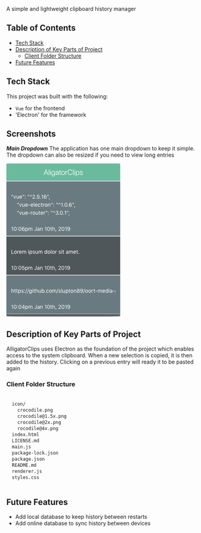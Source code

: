 A simple and lightweight clipboard history manager

## Table of Contents

- [Tech Stack](#tech-stack)
- [Description of Key Parts of Project](#key-parts)
  - [Client Folder Structure](#client-folder-structure)
- [Future Features](#future-features)

## Tech Stack

This project was built with the following:

- `Vue` for the frontend
- 'Electron' for the framework

## Screenshots

**_Main Dropdown_**
The application has one main dropdown to keep it simple. The dropdown can also be resized if you need to view long entries 

![Main](https://github.com/slupton89/alligator-clips/raw/master/ac.png)

## Description of Key Parts of Project

AlligatorClips uses Electron as the foundation of the project which enables access to the system clipboard.
When a new selection is copied, it is then added to the history. Clicking on a previous entry will ready it to be pasted again

### Client Folder Structure

```

  icon/
    crocodile.png
    crocodile@1.5x.png
    crocodile@2x.png
    rocodile@4x.png
  index.html
  LICENSE.md
  main.js
  package-lock.json
  package.json
  README.md
  renderer.js
  styles.css
  
```

## Future Features

- Add local database to keep history between restarts
- Add online database to sync history between devices

